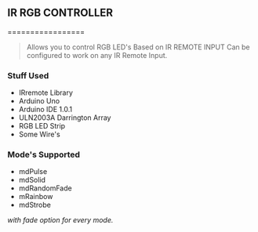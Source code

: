 ## IR RGB CONTROLLER
=================

>Allows you to control RGB LED's Based on IR REMOTE INPUT
>Can be configured to work on any IR Remote Input. 

### Stuff Used
  * IRremote Library
  * Arduino Uno
  * Arduino IDE 1.0.1
  * ULN2003A Darrington Array
  * RGB LED Strip
  * Some Wire's

### Mode's Supported
* mdPulse
* mdSolid
* mdRandomFade
* mRainbow
* mdStrobe

*with fade option for every mode.*


